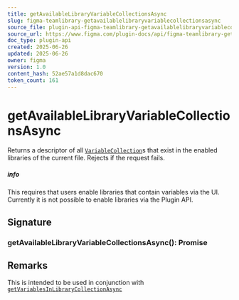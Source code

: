 ```yaml
---
title: getAvailableLibraryVariableCollectionsAsync
slug: figma-teamlibrary-getavailablelibraryvariablecollectionsasync
source_file: plugin-api-figma-teamlibrary-getavailablelibraryvariablecollectionsasync.html
source_url: https://www.figma.com/plugin-docs/api/figma-teamlibrary-getavailablelibraryvariablecollectionsasync/
doc_type: plugin-api
created: 2025-06-26
updated: 2025-06-26
owner: figma
version: 1.0
content_hash: 52ae57a1d8dac670
token_count: 161
---
```

# getAvailableLibraryVariableCollectionsAsync

Returns a descriptor of all [`VariableCollection`](/plugin-docs/api/VariableCollection/)s that exist in the enabled libraries of the current file. Rejects if the request fails.

##### info

This requires that users enable libraries that contain variables via the UI. Currently it is not possible to enable libraries via the Plugin API.

## Signature

### getAvailableLibraryVariableCollectionsAsync(): Promise

## Remarks

This is intended to be used in conjunction with [`getVariablesInLibraryCollectionAsync`](/plugin-docs/api/properties/figma-teamlibrary-getvariablesinlibrarycollectionasync/)